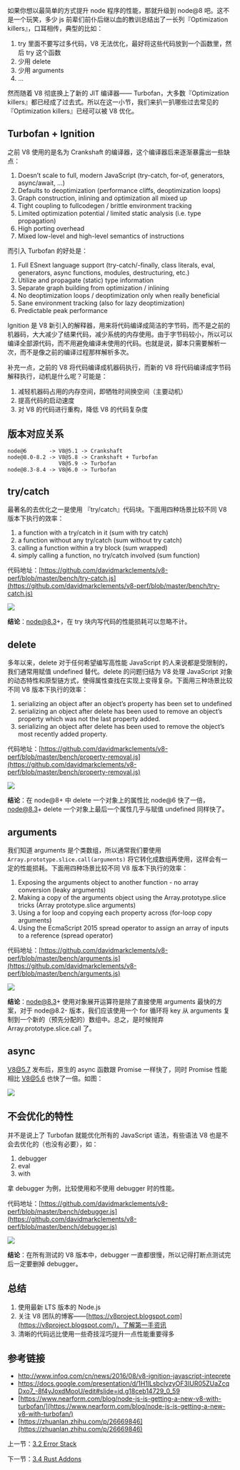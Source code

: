 如果你想以最简单的方式提升 node 程序的性能，那就升级到 node@8 吧。这不是一个玩笑，多少 js 前辈们前仆后继以血的教训总结出了一长列『Optimization killers』，口耳相传，典型的比如：

1. try 里面不要写过多代码，V8 无法优化，最好将这些代码放到一个函数里，然后 try 这个函数
2. 少用 delete
3. 少用 arguments
4. ...

然而随着 V8 彻底换上了新的 JIT 编译器—— Turbofan，大多数『Optimization killers』都已经成了过去式。所以在这一小节，我们来扒一扒哪些过去常见的『Optimization killers』已经可以被 V8 优化。

## Turbofan + Ignition

之前 V8 使用的是名为 Crankshaft 的编译器，这个编译器后来逐渐暴露出一些缺点：

1. Doesn’t scale to full, modern JavaScript (try-catch, for-of, generators, async/await, …)
2. Defaults to deoptimization (performance cliffs, deoptimization loops)
3. Graph construction, inlining and optimization all mixed up
4. Tight coupling to fullcodegen / brittle environment tracking
5. Limited optimization potential / limited static analysis (i.e. type propagation)
6. High porting overhead
7. Mixed low-level and high-level semantics of instructions

而引入 Turbofan 的好处是：

1. Full ESnext language support (try-catch/-finally, class literals, eval, generators, async functions, modules, destructuring, etc.)
2. Utilize and propagate (static) type information
3. Separate graph building from optimization / inlining
4. No deoptimization loops / deoptimization only when really beneficial
5. Sane environment tracking (also for lazy deoptimization)
6. Predictable peak performance

Ignition 是 V8 新引入的解释器，用来将代码编译成简洁的字节码，而不是之前的机器码，大大减少了结果代码，减少系统的内存使用。由于字节码较小，所以可以编译全部源代码，而不用避免编译未使用的代码。也就是说，脚本只需要解析一次，而不是像之前的编译过程那样解析多次。

补充一点，之前的 V8 将代码编译成机器码执行，而新的 V8 将代码编译成字节码解释执行，动机是什么呢？可能是：

1. 减轻机器码占用的内存空间，即牺牲时间换空间（主要动机）
2. 提高代码的启动速度
3. 对 V8 的代码进行重构，降低 V8 的代码复杂度

## 版本对应关系

```
node@6       -> V8@5.1 -> Crankshaft
node@8.0-8.2 -> V8@5.8 -> Crankshaft + Turbofan
                V8@5.9 -> Turbofan
node@8.3-8.4 -> V8@6.0 -> Turbofan
```

## try/catch

最著名的去优化之一是使用 『try/catch』代码块。下面用四种场景比较不同 V8 版本下执行的效率：

1. a function with a try/catch in it (sum with try catch)
2. a function without any try/catch (sum without try catch)
3. calling a function within a try block (sum wrapped)
4. simply calling a function, no try/catch involved (sum function)

代码地址：[https://github.com/davidmarkclements/v8-perf/blob/master/bench/try-catch.js](https://github.com/davidmarkclements/v8-perf/blob/master/bench/try-catch.js)

![](./assets/3.3.1.jpg)

**结论**：node@8.3+，在 try 块内写代码的性能损耗可以忽略不计。

## delete

多年以来，delete 对于任何希望编写高性能 JavaScript 的人来说都是受限制的，我们通常用赋值 undefined 替代。delete 的问题归结为 V8 处理 JavaScript 对象的动态特性和原型链方式，使得属性查找在实现上变得复杂。下面用三种场景比较不同 V8 版本下执行的效率：

1. serializing an object after an object’s property has been set to undefined
2. serializing an object after delete has been used to remove an object’s property which was not the last property added.
3. serializing an object after delete has been used to remove the object’s most recently added property.

代码地址：[https://github.com/davidmarkclements/v8-perf/blob/master/bench/property-removal.js](https://github.com/davidmarkclements/v8-perf/blob/master/bench/property-removal.js)

![](./assets/3.3.2.jpg)

**结论**：在 node@8+ 中 delete 一个对象上的属性比 node@6 快了一倍，node@8.3+ delete 一个对象上最后一个属性几乎与赋值 undefined 同样快了。

## arguments

我们知道 arguments 是个类数组，所以通常我们要使用 `Array.prototype.slice.call(arguments)` 将它转化成数组再使用，这样会有一定的性能损耗。下面用四种场景比较不同 V8 版本下执行的效率：

1. Exposing the arguments object to another function - no array conversion (leaky arguments)
2. Making a copy of the arguments object using the Array.prototype.slice tricks (Array prototype.slice arguments)
3. Using a for loop and copying each property across (for-loop copy arguments)
4. Using the EcmaScript 2015 spread operator to assign an array of inputs to a reference (spread operator)

代码地址：[https://github.com/davidmarkclements/v8-perf/blob/master/bench/arguments.js](https://github.com/davidmarkclements/v8-perf/blob/master/bench/arguments.js)

![](./assets/3.3.3.jpg)

**结论**：node@8.3+ 使用对象展开运算符是除了直接使用 arguments 最快的方案，对于 node@8.2- 版本，我们应该使用一个 for 循环将 key 从 arguments 复制到一个新的（预先分配的）数组中。总之，是时候抛弃 Array.prototype.slice.call 了。

## async

V8@5.7 发布后，原生的 async 函数跟 Promise 一样快了，同时 Promise 性能相比 V8@5.6 也快了一倍。如图：

![](./assets/3.3.4.jpg)

## 不会优化的特性

并不是说上了 Turbofan 就能优化所有的 JavaScript 语法，有些语法 V8 也是不会去优化的（也没有必要），如：

1. debugger
2. eval
3. with

拿 debugger 为例，比较使用和不使用 debugger 时的性能。

代码地址：[https://github.com/davidmarkclements/v8-perf/blob/master/bench/debugger.js](https://github.com/davidmarkclements/v8-perf/blob/master/bench/debugger.js)

![](./assets/3.3.5.jpg)

**结论**：在所有测试的 V8 版本中，debugger 一直都很慢，所以记得打断点测试完后一定要删掉 debugger。

## 总结

1. 使用最新 LTS 版本的 Node.js
2. 关注 V8 团队的博客——[https://v8project.blogspot.com](https://v8project.blogspot.com/)，了解第一手资讯
3. 清晰的代码远比使用一些奇技淫巧提升一点性能重要得多

## 参考链接

- http://www.infoq.com/cn/news/2016/08/v8-ignition-javascript-inteprete
- <https://docs.google.com/presentation/d/1H1lLsbclvzyOF3IUR05ZUaZcqDxo7_-8f4yJoxdMooU/edit#slide=id.g18ceb14729_0_59>
- [https://www.nearform.com/blog/node-js-is-getting-a-new-v8-with-turbofan/](https://www.nearform.com/blog/node-js-is-getting-a-new-v8-with-turbofan/)
- [https://zhuanlan.zhihu.com/p/26669846](https://zhuanlan.zhihu.com/p/26669846)

上一节：[3.2 Error Stack](https://github.com/nswbmw/node-in-debugging/blob/master/3.2%20Error%20Stack.md)

下一节：[3.4 Rust Addons](https://github.com/nswbmw/node-in-debugging/blob/master/3.4%20Rust%20Addons.md)
